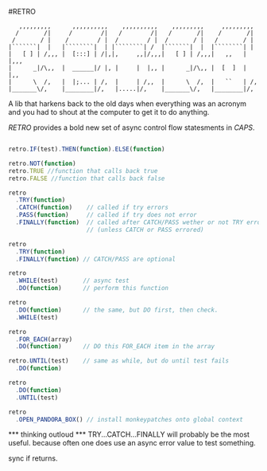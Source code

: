 #RETRO
```
   ,,,,,,,,,      ,,,,,,,,,,    ,,,,,,,,,,    ,,,,,,,,,     ,,,,,,,,,  
  /       /|     /        /|   /        /|   /       /|    /       /|
 /       / |    /        / |  /        / |  /       / |   /       / |
|```````|  |   |````````|  | |````````| /  |```````|  |  |````````| |
|   [ ] | /,,, |  [:::] | /|,|,     ,,|/,,,|   [ ] | /,,,|   ,,   | |,,,
|      _|/\,,  |  ______|/ |, |     |  |,, |      _|/\,, |  [  ]  | |,,
|      \  /,   |  |;... | /,  |     | /,,  |      \  /,  |   ``   | /, 
|_______\/,    |________|/,   |.....|/,    |_______\/,   |________|/,
```
A lib that harkens back to the old days when everything 
was an acronym and you had to shout at the computer to get it to do anything.
 
*RETRO* provides a bold new set of async control flow statesments in _CAPS_.

``` js

retro.IF(test).THEN(function).ELSE(function)

retro.NOT(function)
retro.TRUE //function that calls back true
retro.FALSE //function that calls back false

retro
  .TRY(function)
  .CATCH(function)    // called if try errors
  .PASS(function)     // called if try does not error
  .FINALLY(function)  // called after CATCH/PASS wether or not TRY errored. 
                      // (unless CATCH or PASS errored)

retro
  .TRY(function)
  .FINALLY(function) // CATCH/PASS are optional

retro
  .WHILE(test)       // async test
  .DO(function)      // perform this function

retro
  .DO(function)      // the same, but DO first, then check. 
  .WHILE(test)

retro
  .FOR_EACH(array)
  .DO(function)      // DO this FOR_EACH item in the array

retro.UNTIL(test)    // same as while, but do until test fails
  .DO(function)

retro
  .DO(function)
  .UNTIL(test)

retro
  .OPEN_PANDORA_BOX() // install monkeypatches onto global context

```

*** thinking outloud ***
TRY...CATCH...FINALLY will probably be the most useful. 
because often one does use an async error value to test something.

sync if returns.
